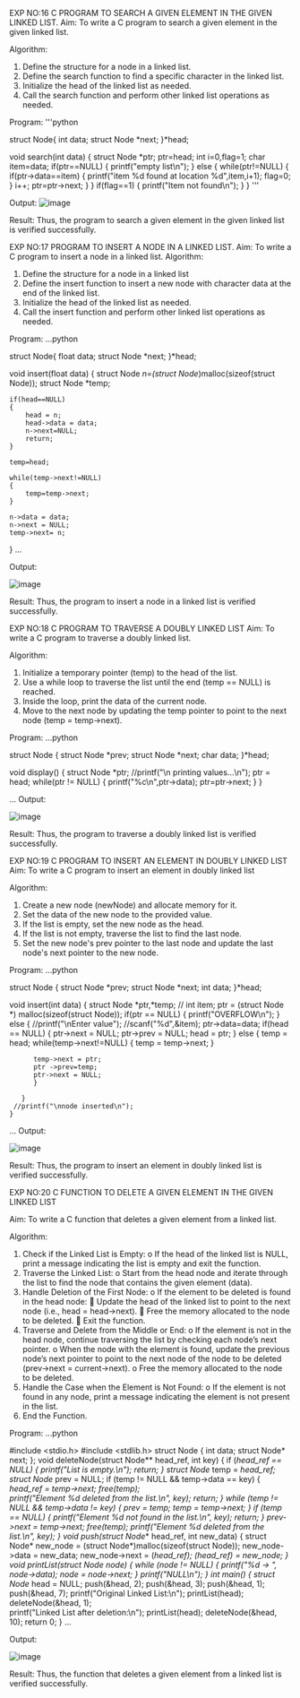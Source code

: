 EXP NO:16 C PROGRAM TO SEARCH A GIVEN ELEMENT IN THE GIVEN LINKED LIST.
Aim:
To write a C program to search a given element in the given linked list.

Algorithm:
1.	Define the structure for a node in a linked list.
2.	Define the search function to find a specific character in the linked list.
3.	Initialize the head of the linked list as needed.
4.	Call the search function and perform other linked list operations as needed.
 
Program:
'''python

struct Node{
    int data; 
    struct Node *next;
}*head;

void search(int data)
{
    struct Node *ptr;
    ptr=head;
    int i=0,flag=1;
    char item=data;
    if(ptr==NULL)
    {
        printf("empty list\n");
    }
    else
    {
        while(ptr!=NULL)
        {
            if(ptr->data==item)
            {
                printf("item %d found at location %d",item,i+1);
                flag=0;
            }
            i++;
            ptr=ptr->next;
        }
    }
    if(flag==1)
    {
        printf("Item not found\n");
    }
}
'''

Output:
![image](https://github.com/user-attachments/assets/e3637622-c673-4574-b1ff-6d9677df2465)



Result:
Thus, the program to search a given element in the given linked list is verified successfully.


 
EXP NO:17  PROGRAM TO INSERT A NODE IN A LINKED LIST.
Aim:
To write a C program to insert a node in a linked list.
Algorithm:
1.	Define the structure for a node in a linked list
2.	Define the insert function to insert a new node with character data at the end of the linked list.
3.	Initialize the head of the linked list as needed.
4.	Call the insert function and perform other linked list operations as needed.
 
Program:
...python

struct Node{
    float data; 
    struct Node *next;
}*head;

void insert(float data)
{
    struct Node *n=(struct Node*)malloc(sizeof(struct Node));
    struct Node *temp;
    
    if(head==NULL)
    {
        head = n;
        head->data = data;
        n->next=NULL;
        return;
    }
    
    temp=head;
    
    while(temp->next!=NULL)
    {
        temp=temp->next;
    }
    
    n->data = data;
    n->next = NULL;
    temp->next= n;    
    
}
...

Output:

![image](https://github.com/user-attachments/assets/d161d211-c337-4252-b878-c88b9d3fb214)


 
Result:
Thus, the program to insert a node in a linked list is verified successfully.


 
EXP NO:18 C PROGRAM TO TRAVERSE A DOUBLY LINKED LIST
Aim:
To write a C program to traverse a doubly linked list.

Algorithm:
1.	Initialize a temporary pointer (temp) to the head of the list.
2.	Use a while loop to traverse the list until the end (temp == NULL) is reached.
3.	Inside the loop, print the data of the current node.
4.	Move to the next node by updating the temp pointer to point to the next node (temp = temp->next).
 
Program:
...python

struct Node
{
    struct Node *prev;
    struct Node *next;
    char data;
}*head;

void display()
{
    struct Node *ptr;
    //printf("\n printing values...\n");
    ptr = head;
    while(ptr != NULL)
    {
        printf("%c\n",ptr->data);
        ptr=ptr->next;
    }
}

...
Output:

![image](https://github.com/user-attachments/assets/53b988aa-95a1-4487-aad0-6dc280fb8c10)


Result:
Thus, the program to traverse a doubly linked list is verified successfully. 



EXP NO:19 C PROGRAM TO INSERT AN ELEMENT IN DOUBLY LINKED LIST
Aim:
To write a C program to insert an element in doubly linked list

Algorithm:
1.	Create a new node (newNode) and allocate memory for it.
2.	Set the data of the new node to the provided value.
3.	If the list is empty, set the new node as the head.
4.	If the list is not empty, traverse the list to find the last node.
5.	Set the new node's prev pointer to the last node and update the last node's next pointer to the new node.
 
Program:
...python

struct Node
{
    struct Node *prev;
    struct Node *next;
    int data;
}*head;

void insert(int data)
{
   struct Node *ptr,*temp;
 //  int item;
   ptr = (struct Node *) malloc(sizeof(struct Node));
   if(ptr == NULL)
   {
       printf("OVERFLOW\n");
   }
   else
   {
       //printf("\nEnter value");
       //scanf("%d",&item);
        ptr->data=data;
       if(head == NULL)
       {
           ptr->next = NULL;
           ptr->prev = NULL;
           head = ptr;
       }
       else
       {
          temp = head;
          while(temp->next!=NULL)
          {
              temp = temp->next;
          }
          
          temp->next = ptr;
          ptr ->prev=temp;
          ptr->next = NULL;
          }

       }
     //printf("\nnode inserted\n");
    }

...
Output:

![image](https://github.com/user-attachments/assets/a6c1e68d-4715-4169-907e-1b8efc2572bb)


Result:
Thus, the program to insert an element in doubly linked list is verified successfully.




EXP NO:20 C FUNCTION TO DELETE A GIVEN ELEMENT IN THE GIVEN LINKED LIST




Aim:
To write a C function that deletes a given element from a linked list.

Algorithm:
1.	Check if the Linked List is Empty:
o	If the head of the linked list is NULL, print a message indicating the list is empty and exit the function.
2.	Traverse the Linked List:
o	Start from the head node and iterate through the list to find the node that contains the given element (data).
3.	Handle Deletion of the First Node:
o	If the element to be deleted is found in the head node:
	Update the head of the linked list to point to the next node (i.e., head = head->next).
	Free the memory allocated to the node to be deleted.
	Exit the function.
4.	Traverse and Delete from the Middle or End:
o	If the element is not in the head node, continue traversing the list by checking each node’s next pointer.
o	When the node with the element is found, update the previous node’s next pointer to point to the next node of the node to be deleted (prev->next = current->next).
o	Free the memory allocated to the node to be deleted.
5.	Handle the Case when the Element is Not Found:
o	If the element is not found in any node, print a message indicating the element is not present in the list.
6.	End the Function.


Program:
...python

#include <stdio.h>
#include <stdlib.h>
struct Node {
    int data;
    struct Node* next;
};
void deleteNode(struct Node** head_ref, int key) {
    if (*head_ref == NULL) {
        printf("List is empty.\n");
        return;
    }
    struct Node* temp = *head_ref;
    struct Node* prev = NULL;
    if (temp != NULL && temp->data == key) {
        *head_ref = temp->next; 
        free(temp);             
        printf("Element %d deleted from the list.\n", key);
        return;
    }
    while (temp != NULL && temp->data != key) {
        prev = temp;
        temp = temp->next;
    }
    if (temp == NULL) {
        printf("Element %d not found in the list.\n", key);
        return;
    }
    prev->next = temp->next;
    free(temp);
    printf("Element %d deleted from the list.\n", key);
}
void push(struct Node** head_ref, int new_data) {
    struct Node* new_node = (struct Node*)malloc(sizeof(struct Node));
    new_node->data = new_data;
    new_node->next = (*head_ref);
    (*head_ref) = new_node;
}
void printList(struct Node* node) {
    while (node != NULL) {
        printf("%d -> ", node->data);
        node = node->next;
    }
    printf("NULL\n");
}
int main() {
    struct Node* head = NULL;
    push(&head, 2);
    push(&head, 3);
    push(&head, 1);
    push(&head, 7);
    printf("Original Linked List:\n");
    printList(head);
    deleteNode(&head, 1);  
    printf("Linked List after deletion:\n");
    printList(head);
    deleteNode(&head, 10);
    return 0;
}
...

Output:

![image](https://github.com/user-attachments/assets/9df7a60f-7566-4087-afb2-a701474ba168)






Result:
Thus, the function that deletes a given element from a linked list is verified successfully.





